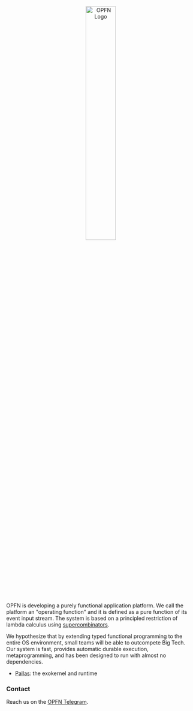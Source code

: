 <div align="center">
  <picture>
    <img alt="OPFN Logo" src="https://github.com/user-attachments/assets/99ef20d2-d64f-4514-90f5-3c5617a54399" width="40%">
  </picture>
</div>

<br />

OPFN is developing a purely functional application platform. We call the platform an "operating function" and it is defined as a pure function of its event input stream. The system is based on a principled restriction of lambda calculus using [supercombinators](https://dl.acm.org/doi/10.1145/800068.802129).

We hypothesize that by extending typed functional programming to the entire OS environment, small teams will be able to outcompete Big Tech. Our system is fast, provides automatic durable execution, metaprogramming, and has been designed to run with almost no dependencies.

- [Pallas](https://github.com/operating-function/pallas): the exokernel and runtime


### Contact

Reach us on the [OPFN Telegram](https://t.me/+ezu3AhS5JeJkZTNh).
